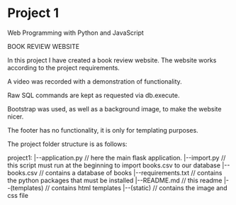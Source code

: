 # Project 1

Web Programming with Python and JavaScript

BOOK REVIEW WEBSITE

In this project I have created a book review website. The website works according to the project requirements.

A video was recorded with a demonstration of functionality.

Raw SQL commands are kept as requested via db.execute.

Bootstrap was used, as well as a background image, to make the website nicer.

The footer has no functionality, it is only for templating purposes.

The project folder structure is as follows:

project1:
|--application.py // here the main flask application.
|--import.py // this script must run at the beginning to import books.csv to our database
|--books.csv // contains a database of books
|--requirements.txt // contains the python packages that must be installed
|--README.md // this readme
|--(templates) // contains html templates
|--(static) // contains the image and css file
